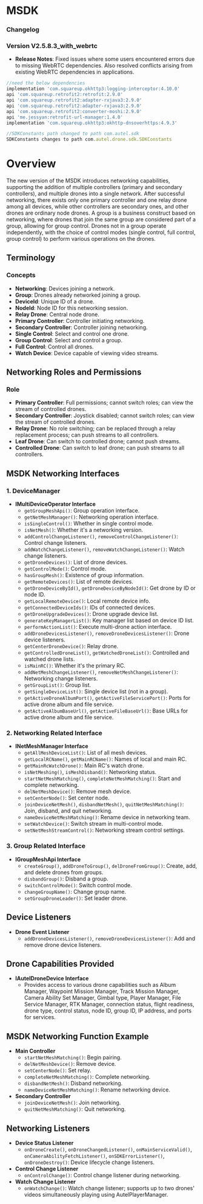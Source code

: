 # MSDK

### Changelog

### Version V2.5.8.3_with_webrtc

- **Release Notes**: Fixed issues where some users encountered errors due to missing WebRTC dependencies. Also resolved conflicts arising from existing WebRTC dependencies in applications.

```js
//need the below dependencies
implementation 'com.squareup.okhttp3:logging-interceptor:4.10.0'
api 'com.squareup.retrofit2:retrofit:2.9.0'
api 'com.squareup.retrofit2:adapter-rxjava3:2.9.0'
api 'com.squareup.retrofit2:adapter-rxjava3:2.9.0'
api 'com.squareup.retrofit2:converter-moshi:2.9.0'
api 'me.jessyan:retrofit-url-manager:1.4.0'
implementation 'com.squareup.okhttp3:okhttp-dnsoverhttps:4.9.3'

//SDKConstants path changed to path com.autel.sdk
SDKConstants changes to path com.autel.drone.sdk.SDKConstants
```

# Overview
The new version of the MSDK introduces networking capabilities, supporting the addition of multiple controllers (primary and secondary controllers), and multiple drones into a single network. After successful networking, there exists only one primary controller and one relay drone among all devices, while other controllers are secondary ones, and other drones are ordinary node drones.
A group is a business construct based on networking, where drones that join the same group are considered part of a group, allowing for group control. Drones not in a group operate independently, with the choice of control modes (single control, full control, group control) to perform various operations on the drones.

## Terminology
### Concepts
- **Networking**: Devices joining a network.
- **Group**: Drones already networked joining a group.
- **DeviceId**: Unique ID of a drone.
- **NodeId**: Node ID for this networking session.
- **Relay Drone**: Central node drone.
- **Primary Controller**: Controller initiating networking.
- **Secondary Controller**: Controller joining networking.
- **Single Control**: Select and control one drone.
- **Group Control**: Select and control a group.
- **Full Control**: Control all drones.
- **Watch Device**: Device capable of viewing video streams.

## Networking Roles and Permissions
### Role
- **Primary Controller**: Full permissions; cannot switch roles; can view the stream of controlled drones.
- **Secondary Controller**: Joystick disabled; cannot switch roles; can view the stream of controlled drones.
- **Relay Drone**: No role switching; can be replaced through a relay replacement process; can push streams to all controllers.
- **Leaf Drone**: Can switch to controlled drone; cannot push streams.
- **Controlled Drone**: Can switch to leaf drone; can push streams to all controllers.

## MSDK Networking Interfaces
### 1. DeviceManager
- **IMultiDeviceOperator Interface**
  - `getGroupMeshApi()`: Group operation interface.
  - `getNetMeshManager()`: Networking operation interface.
  - `isSingleControl()`: Whether in single control mode.
  - `isNetMesh()`: Whether it's a networking version.
  - `addControlChangeListener()`, `removeControlChangeListener()`: Control change listeners.
  - `addWatchChangeListener()`, `removeWatchChangeListener()`: Watch change listeners.
  - `getDroneDevices()`: List of drone devices.
  - `getControlMode()`: Control mode.
  - `hasGroupMesh()`: Existence of group information.
  - `getRemoteDevices()`: List of remote devices.
  - `getDroneDeviceById()`, `getDroneDeviceByNodeId()`: Get drone by ID or node ID.
  - `getLocalRemoteDevice()`: Local remote device info.
  - `getConnectedDeviceIds()`: IDs of connected devices.
  - `getDroneUpgradeDevices()`: Drone upgrade device list.
  - `generateKeyManagerList()`: Key manager list based on device ID list.
  - `performActionList()`: Execute multi-drone action interface.
  - `addDroneDevicesListener()`, `removeDroneDevicesListener()`: Drone device listeners.
  - `getCenterDroneDevice()`: Relay drone.
  - `getControlledDroneList()`, `getWatchedDroneList()`: Controlled and watched drone lists.
  - `isMainRC()`: Whether it's the primary RC.
  - `addNetMeshChangeListener()`, `removeNetMeshChangeListener()`: Networking change listeners.
  - `getGroupList()`: Group list.
  - `getSingleDeviceList()`: Single device list (not in a group).
  - `getActiveDroneAlbumPort()`, `getActiveFileServicePort()`: Ports for active drone album and file service.
  - `getActiveAlbumBaseUrl()`, `getActiveFileBaseUrl()`: Base URLs for active drone album and file service.

### 2. Networking Related Interface
- **INetMeshManager Interface**
  - `getAllMeshDeviceList()`: List of all mesh devices.
  - `getLocalRCName()`, `getMainRCName()`: Names of local and main RC.
  - `getMainRcWatchDrone()`: Main RC's watch drone.
  - `isNetMeshing()`, `isMeshDisband()`: Networking status.
  - `startNetMeshMatching()`, `completeNetMeshMatching()`: Start and complete networking.
  - `delNetMeshDevice()`: Remove mesh device.
  - `setCenterNode()`: Set center node.
  - `joinDeviceNetMesh()`, `disbandNetMesh()`, `quitNetMeshMatching()`: Join, disband, and quit networking.
  - `nameDeviceNetMeshMatching()`: Rename device in networking team.
  - `setWatchDevice()`: Switch stream in multi-control mode.
  - `setNetMeshStreamControl()`: Networking stream control settings.

### 3. Group Related Interface
- **IGroupMeshApi Interface**
  - `createGroup()`, `addDroneToGroup()`, `delDroneFromGroup()`: Create, add, and delete drones from groups.
  - `disbandGroup()`: Disband a group.
  - `switchControlMode()`: Switch control mode.
  - `changeGroupName()`: Change group name.
  - `setGroupDroneLeader()`: Set leader drone.

## Device Listeners
- **Drone Event Listener**
  - `addDroneDevicesListener()`, `removeDroneDevicesListener()`: Add and remove drone device listeners.

## Drone Capabilities Provided
- **IAutelDroneDevice Interface**
  - Provides access to various drone capabilities such as Album Manager, Waypoint Mission Manager, Track Mission Manager, Camera Ability Set Manager, Gimbal type, Player Manager, File Service Manager, RTK Manager, connection status, flight readiness, drone type, control status, node ID, group ID, IP address, and ports for services.

## MSDK Networking Function Example
- **Main Controller**
  - `startNetMeshMatching()`: Begin pairing.
  - `delNetMeshDevice()`: Remove device.
  - `setCenterNode()`: Set relay.
  - `completeNetMeshMatching()`: Complete networking.
  - `disbandNetMesh()`: Disband networking.
  - `nameDeviceNetMeshMatching()`: Rename networking device.
- **Secondary Controller**
  - `joinDeviceNetMesh()`: Join networking.
  - `quitNetMeshMatching()`: Quit networking.

## Networking Listeners
- **Device Status Listener**
  - `onDroneCreate()`, `onDroneChangedListener()`, `onMainServiceValid()`, `onCameraAbilityFetchListener()`, `onSDKErrorListener()`, `onDroneDestroy()`: Device lifecycle change listeners.
- **Control Change Listener**
  - `onControlChange()`: Control change listener during networking.
- **Watch Change Listener**
  - `onWatchChange()`: Watch change listener; supports up to two drones' videos simultaneously playing using AutelPlayerManager.
